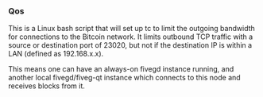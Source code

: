 ### Qos ###

This is a Linux bash script that will set up tc to limit the outgoing bandwidth for connections to the Bitcoin network. It limits outbound TCP traffic with a source or destination port of 23020, but not if the destination IP is within a LAN (defined as 192.168.x.x).

This means one can have an always-on fivegd instance running, and another local fivegd/fiveg-qt instance which connects to this node and receives blocks from it.

